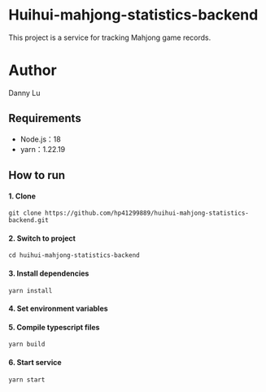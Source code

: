 # Huihui-mahjong-statistics-backend
This project is a service for tracking Mahjong game records.

# Author
Danny Lu

## Requirements
- Node.js：18
- yarn：1.22.19

## How to run

#### 1. Clone
``git clone https://github.com/hp41299889/huihui-mahjong-statistics-backend.git``

#### 2. Switch to project
``cd huihui-mahjong-statistics-backend``

#### 3. Install dependencies
``yarn install``

#### 4. Set environment variables

#### 5. Compile typescript files
``yarn build``

#### 6. Start service
``yarn start``